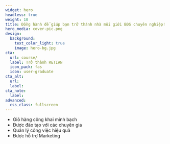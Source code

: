 ```yaml
---
widget: hero
headless: true
weight: 10
title: Đồng hành để giúp bạn trở thành nhà môi giới BĐS chuyên nghiệp!
hero_media: cover-pic.png
design:
  background:
    text_color_light: true
    image: hero-bg.jpg
cta:
  url: course/
  label: Trở thành RETIAN
  icon_pack: fas
  icon: user-graduate
cta_alt:
  url:
  label:
cta_note:
  label:
advanced:
  css_class: fullscreen
---
```


<ul>
<li>Giỏ hàng công khai minh bạch</li>
<li>Được đào tạo với các chuyên gia</li>
<li>Quản lý công việc hiệu quả</li>
<li>Được hỗ trợ Marketing</li>
</ul>
<script async defer src="https://buttons.github.io/buttons.js"></script>

